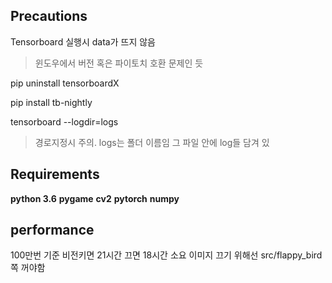 ## Precautions 

Tensorboard 실행시 data가 뜨지 않음
> 윈도우에서 버전 혹은 파이토치 호환 문제인 듯

pip uninstall tensorboardX

pip install tb-nightly

tensorboard --logdir=logs
> 경로지정시 주의. logs는 폴더 이름임 그 파일 안에 log들 담겨 있

## Requirements
**python 3.6**
**pygame**
**cv2**
**pytorch** 
**numpy** 

## performance
100만번 기준 비전키면 21시간 끄면 18시간 소요
이미지 끄기 위해선 src/flappy_bird쪽 꺼야함
